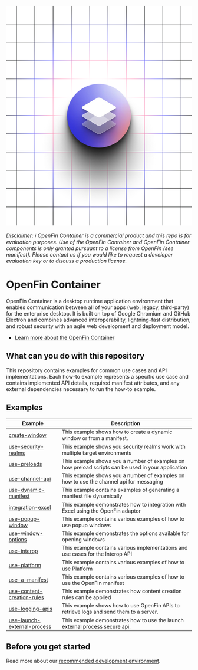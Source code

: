 ![OpenFin Container Starter](./assets/OpenFin-Container-Starter.png)

_Disclaimer: ℹ️ OpenFin Container is a commercial product and this repo is for evaluation purposes. Use of the OpenFin Container and OpenFin Container components is only granted pursuant to a license from OpenFin (see manifest). Please contact us if you would like to request a developer evaluation key or to discuss a production license._

# OpenFin Container

OpenFin Container is a desktop runtime application environment that enables communication between all of your apps (web, legacy, third-party) for the enterprise desktop. It is built on top of Google Chromium and GitHub Electron and combines advanced interoperability, lightning-fast distribution, and robust security with an agile web development and deployment model.

- [Learn more about the OpenFin Container](https://developers.openfin.co/of-docs/docs/container-overview)

## What can you do with this repository

This repository contains examples for common use cases and API implementations. Each how-to example represents a specific use case and contains implemented API details, required manifest attributes, and any external dependencies necessary to run the how-to example.

## Examples

| **Example**                                                          | **Description**                                                                                    |
| -------------------------------------------------------------------- | -------------------------------------------------------------------------------------------------- |
| [create-window](./how-to/create-window)                              | This example shows how to create a dynamic window or from a manifest.                              |
| [use-security-realms](./how-to/use-security-realms)                  | This example shows you security realms work with multiple target environments                      |
| [use-preloads](./how-to/use-preloads)                                | This example shows you a number of examples on how preload scripts can be used in your application |
| [use-channel-api](./how-to/use-channel-api)                          | This example shows you a number of examples on how to use the channel api for messaging            |
| [use-dynamic-manifest](./how-to/use-dynamic-manifest)                | This example contains examples of generating a manifest file dynamically                           |
| [integration-excel](./how-to/integration-excel)                      | This example demonstrates how to integration with Excel using the OpenFin adaptor                  |
| [use-popup-window](./how-to/use-popup-window/)                       | This example contains various examples of how to use popup windows                                 |
| [use-window-options](./how-to/use-window-options/)                   | This example demonstrates the options available for opening windows                                |
| [use-interop](./how-to/use-interop/)                                 | This example contains various implementations and use cases for the Interop API                    |
| [use-platform](./how-to/use-platform/)                               | This example contains various examples of how to use Platform                                      |
| [use-a-manifest](./how-to/use-a-manifest/)                           | This example contains various examples of how to use the OpenFin manifest                          |
| [use-content-creation-rules](./how-to/use-content-creation-rules/)   | This example demonstrates how content creation rules can be applied                                |
| [use-logging-apis](./how-to/use-logging-apis/)                       | This example shows how to use OpenFin APIs to retrieve logs and send them to a server.             |
| [use-launch-external-process](./how-to/use-launch-external-process/) | This example demonstrates how to use the launch external process secure api.                       |

## Before you get started

Read more about our [recommended development environment](https://developers.openfin.co/of-docs/docs/set-up-your-dev-environment).
